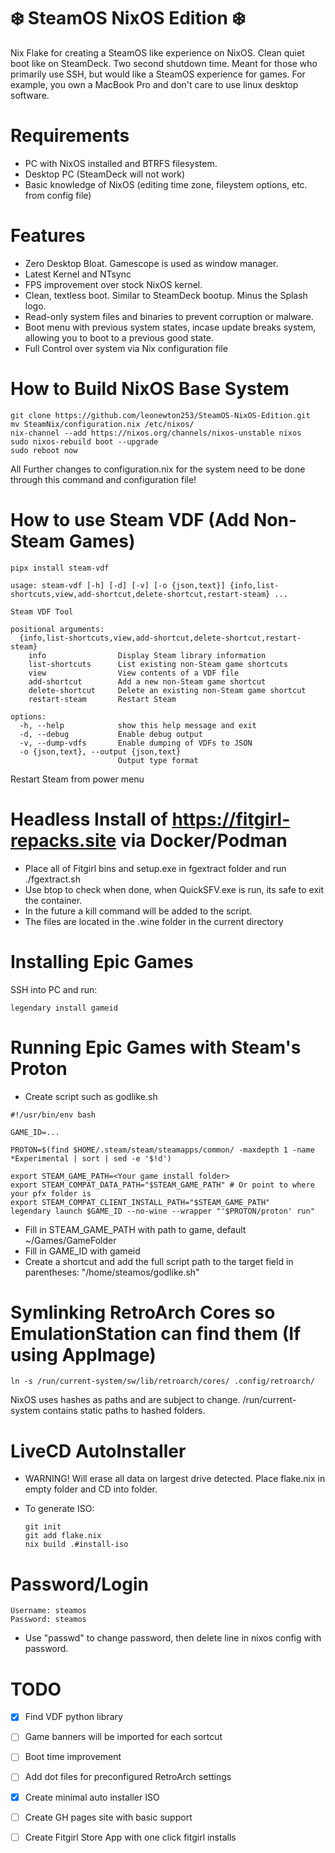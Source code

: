 # ❄️ SteamOS NixOS Edition ❄️
Nix Flake for creating a SteamOS like experience on NixOS. Clean quiet boot like on SteamDeck. Two second shutdown time. Meant for those who primarily use SSH, but would like a SteamOS experience for games. For example, you own a MacBook Pro and don't care to use linux desktop software.

# Requirements
* PC with NixOS installed and BTRFS filesystem.
* Desktop PC (SteamDeck will not work)
* Basic knowledge of NixOS (editing time zone, fileystem options, etc. from config file)

# Features
* Zero Desktop Bloat. Gamescope is used as window manager.
* Latest Kernel and NTsync
* FPS improvement over stock NixOS kernel.
* Clean, textless boot. Similar to SteamDeck bootup. Minus the Splash logo.
* Read-only system files and binaries to prevent corruption or malware.
* Boot menu with previous system states, incase update breaks system, allowing you to boot to a previous good state.
* Full Control over system via Nix configuration file


# How to Build NixOS Base System
```
git clone https://github.com/leonewton253/SteamOS-NixOS-Edition.git
mv SteamNix/configuration.nix /etc/nixos/
nix-channel --add https://nixos.org/channels/nixos-unstable nixos
sudo nixos-rebuild boot --upgrade 
sudo reboot now
```

All Further changes to configuration.nix for the system need to be done through this command and configuration file!

# How to use Steam VDF (Add Non-Steam Games)
```
pipx install steam-vdf

usage: steam-vdf [-h] [-d] [-v] [-o {json,text}] {info,list-shortcuts,view,add-shortcut,delete-shortcut,restart-steam} ...

Steam VDF Tool

positional arguments:
  {info,list-shortcuts,view,add-shortcut,delete-shortcut,restart-steam}
    info                Display Steam library information
    list-shortcuts      List existing non-Steam game shortcuts
    view                View contents of a VDF file
    add-shortcut        Add a new non-Steam game shortcut
    delete-shortcut     Delete an existing non-Steam game shortcut
    restart-steam       Restart Steam

options:
  -h, --help            show this help message and exit
  -d, --debug           Enable debug output
  -v, --dump-vdfs       Enable dumping of VDFs to JSON
  -o {json,text}, --output {json,text}
                        Output type format

```

Restart Steam from power menu

# Headless Install of https://fitgirl-repacks.site via Docker/Podman

* Place all of Fitgirl bins and setup.exe in fgextract folder and run ./fgextract.sh
* Use btop to check when done, when QuickSFV.exe is run, its safe to exit the container.
* In the future a kill command will be added to the script.
* The files are located in the .wine folder in the current directory

# Installing Epic Games
SSH into PC and run:
```
legendary install gameid
```

# Running Epic Games with Steam's Proton
* Create script such as godlike.sh
```
#!/usr/bin/env bash

GAME_ID=...

PROTON=$(find $HOME/.steam/steam/steamapps/common/ -maxdepth 1 -name *Experimental | sort | sed -e '$!d')

export STEAM_GAME_PATH=<Your game install folder>
export STEAM_COMPAT_DATA_PATH="$STEAM_GAME_PATH" # Or point to where your pfx folder is
export STEAM_COMPAT_CLIENT_INSTALL_PATH="$STEAM_GAME_PATH"
legendary launch $GAME_ID --no-wine --wrapper "'$PROTON/proton' run"
```
* Fill in STEAM_GAME_PATH with path to game, default ~/Games/GameFolder
* Fill in GAME_ID with gameid
* Create a shortcut and add the full script path to the target field in parentheses: "/home/steamos/godlike.sh"

# Symlinking RetroArch Cores so EmulationStation can find them (If using AppImage)
```
ln -s /run/current-system/sw/lib/retroarch/cores/ .config/retroarch/
```
NixOS uses hashes as paths and are subject to change. /run/current-system contains static paths to hashed folders. 

# LiveCD AutoInstaller
* WARNING! Will erase all data on largest drive detected. Place flake.nix in empty folder and CD into folder.
* To generate ISO:
  
  ```
  git init
  git add flake.nix 
  nix build .#install-iso
  ```

# Password/Login
```
Username: steamos
Password: steamos
```
* Use "passwd" to change password, then delete line in nixos config with password.
 

# TODO
* [x] Find VDF python library
* [ ] Game banners will be imported for each sortcut
* [ ] Boot time improvement
* [ ] Add dot files for preconfigured RetroArch settings
* [x] Create minimal auto installer ISO
* [ ] Create GH pages site with basic support
* [ ] Create Fitgirl Store App with one click fitgirl installs

  









